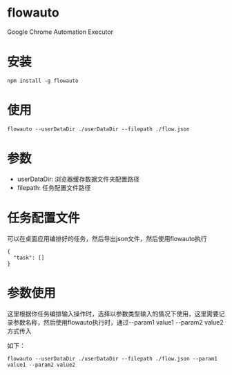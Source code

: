 # flowauto

Google Chrome Automation Executor

# 安装

```
npm install -g flowauto
```

# 使用

```
flowauto --userDataDir ./userDataDir --filepath ./flow.json
```

# 参数

- userDataDir: 浏览器缓存数据文件夹配置路径
- filepath: 任务配置文件路径

# 任务配置文件
可以在桌面应用编排好的任务，然后导出json文件，然后使用flowauto执行

```
{
  "task": []
}
```
# 参数使用

这里根据你任务编排输入操作时，选择以参数类型输入的情况下使用，这里需要记录参数名称，然后使用flowauto执行时，通过--param1 value1 --param2 value2 方式传入

如下：

```
flowauto --userDataDir ./userDataDir --filepath ./flow.json --param1 value1 --param2 value2
```
